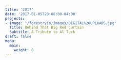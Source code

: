 ```yaml
---
title: '2017'
date: '2017-01-05T20:08:00-04:00'
projects:
- Image: "/forestryio/images/DIGITAL%20UPLOADS.jpg"
  Title: Behind That Big Red Curtain
  Subtitle: A Tribute to Al Tuck
draft: false
menu:
  main:
    weight: 0
---
```

